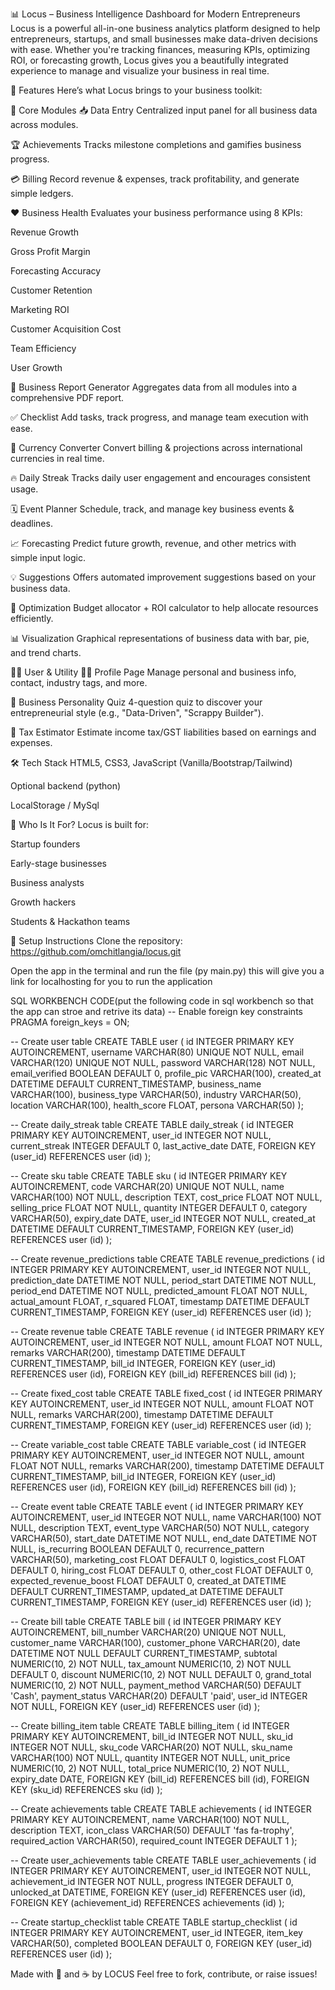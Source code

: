 📊 Locus – Business Intelligence Dashboard for Modern Entrepreneurs
Locus is a powerful all-in-one business analytics platform designed to help entrepreneurs, startups, and small businesses make data-driven decisions with ease. Whether you're tracking finances, measuring KPIs, optimizing ROI, or forecasting growth, Locus gives you a beautifully integrated experience to manage and visualize your business in real time.

🚀 Features
Here’s what Locus brings to your business toolkit:

🔢 Core Modules
📥 Data Entry
Centralized input panel for all business data across modules.

🏆 Achievements
Tracks milestone completions and gamifies business progress.

💳 Billing
Record revenue & expenses, track profitability, and generate simple ledgers.

❤️ Business Health
Evaluates your business performance using 8 KPIs:

Revenue Growth

Gross Profit Margin

Forecasting Accuracy

Customer Retention

Marketing ROI

Customer Acquisition Cost

Team Efficiency

User Growth

📄 Business Report Generator
Aggregates data from all modules into a comprehensive PDF report.

✅ Checklist
Add tasks, track progress, and manage team execution with ease.

💱 Currency Converter
Convert billing & projections across international currencies in real time.

🔥 Daily Streak
Tracks daily user engagement and encourages consistent usage.

🗓️ Event Planner
Schedule, track, and manage key business events & deadlines.

📈 Forecasting
Predict future growth, revenue, and other metrics with simple input logic.

💡 Suggestions
Offers automated improvement suggestions based on your business data.

🧠 Optimization
Budget allocator + ROI calculator to help allocate resources efficiently.

📊 Visualization
Graphical representations of business data with bar, pie, and trend charts.

🧑‍💼 User & Utility
🙋‍♂️ Profile Page
Manage personal and business info, contact, industry tags, and more.

🎯 Business Personality Quiz
4-question quiz to discover your entrepreneurial style (e.g., "Data-Driven", "Scrappy Builder").

🧮 Tax Estimator
Estimate income tax/GST liabilities based on earnings and expenses.

🛠️ Tech Stack
HTML5, CSS3, JavaScript (Vanilla/Bootstrap/Tailwind)

Optional backend (python)

LocalStorage / MySql

🎯 Who Is It For?
Locus is built for:

Startup founders

Early-stage businesses

Business analysts

Growth hackers

Students & Hackathon teams

📎 Setup Instructions
Clone the repository:
https://github.com/omchitlangia/locus.git

Open the app in the terminal and run the file (py main.py)
this will give you a link for localhosting for you to run the application

SQL WORKBENCH CODE(put the following code in sql workbench so that the app can stroe and retrive its data)
-- Enable foreign key constraints
PRAGMA foreign_keys = ON;

-- Create user table
CREATE TABLE user (
    id INTEGER PRIMARY KEY AUTOINCREMENT,
    username VARCHAR(80) UNIQUE NOT NULL,
    email VARCHAR(120) UNIQUE NOT NULL,
    password VARCHAR(128) NOT NULL,
    email_verified BOOLEAN DEFAULT 0,
    profile_pic VARCHAR(100),
    created_at DATETIME DEFAULT CURRENT_TIMESTAMP,
    business_name VARCHAR(100),
    business_type VARCHAR(50),
    industry VARCHAR(50),
    location VARCHAR(100),
    health_score FLOAT,
    persona VARCHAR(50)
);

-- Create daily_streak table
CREATE TABLE daily_streak (
    id INTEGER PRIMARY KEY AUTOINCREMENT,
    user_id INTEGER NOT NULL,
    current_streak INTEGER DEFAULT 0,
    last_active_date DATE,
    FOREIGN KEY (user_id) REFERENCES user (id)
);

-- Create sku table
CREATE TABLE sku (
    id INTEGER PRIMARY KEY AUTOINCREMENT,
    code VARCHAR(20) UNIQUE NOT NULL,
    name VARCHAR(100) NOT NULL,
    description TEXT,
    cost_price FLOAT NOT NULL,
    selling_price FLOAT NOT NULL,
    quantity INTEGER DEFAULT 0,
    category VARCHAR(50),
    expiry_date DATE,
    user_id INTEGER NOT NULL,
    created_at DATETIME DEFAULT CURRENT_TIMESTAMP,
    FOREIGN KEY (user_id) REFERENCES user (id)
);

-- Create revenue_predictions table
CREATE TABLE revenue_predictions (
    id INTEGER PRIMARY KEY AUTOINCREMENT,
    user_id INTEGER NOT NULL,
    prediction_date DATETIME NOT NULL,
    period_start DATETIME NOT NULL,
    period_end DATETIME NOT NULL,
    predicted_amount FLOAT NOT NULL,
    actual_amount FLOAT,
    r_squared FLOAT,
    timestamp DATETIME DEFAULT CURRENT_TIMESTAMP,
    FOREIGN KEY (user_id) REFERENCES user (id)
);

-- Create revenue table
CREATE TABLE revenue (
    id INTEGER PRIMARY KEY AUTOINCREMENT,
    user_id INTEGER NOT NULL,
    amount FLOAT NOT NULL,
    remarks VARCHAR(200),
    timestamp DATETIME DEFAULT CURRENT_TIMESTAMP,
    bill_id INTEGER,
    FOREIGN KEY (user_id) REFERENCES user (id),
    FOREIGN KEY (bill_id) REFERENCES bill (id)
);

-- Create fixed_cost table
CREATE TABLE fixed_cost (
    id INTEGER PRIMARY KEY AUTOINCREMENT,
    user_id INTEGER NOT NULL,
    amount FLOAT NOT NULL,
    remarks VARCHAR(200),
    timestamp DATETIME DEFAULT CURRENT_TIMESTAMP,
    FOREIGN KEY (user_id) REFERENCES user (id)
);

-- Create variable_cost table
CREATE TABLE variable_cost (
    id INTEGER PRIMARY KEY AUTOINCREMENT,
    user_id INTEGER NOT NULL,
    amount FLOAT NOT NULL,
    remarks VARCHAR(200),
    timestamp DATETIME DEFAULT CURRENT_TIMESTAMP,
    bill_id INTEGER,
    FOREIGN KEY (user_id) REFERENCES user (id),
    FOREIGN KEY (bill_id) REFERENCES bill (id)
);

-- Create event table
CREATE TABLE event (
    id INTEGER PRIMARY KEY AUTOINCREMENT,
    user_id INTEGER NOT NULL,
    name VARCHAR(100) NOT NULL,
    description TEXT,
    event_type VARCHAR(50) NOT NULL,
    category VARCHAR(50),
    start_date DATETIME NOT NULL,
    end_date DATETIME NOT NULL,
    is_recurring BOOLEAN DEFAULT 0,
    recurrence_pattern VARCHAR(50),
    marketing_cost FLOAT DEFAULT 0,
    logistics_cost FLOAT DEFAULT 0,
    hiring_cost FLOAT DEFAULT 0,
    other_cost FLOAT DEFAULT 0,
    expected_revenue_boost FLOAT DEFAULT 0,
    created_at DATETIME DEFAULT CURRENT_TIMESTAMP,
    updated_at DATETIME DEFAULT CURRENT_TIMESTAMP,
    FOREIGN KEY (user_id) REFERENCES user (id)
);

-- Create bill table
CREATE TABLE bill (
    id INTEGER PRIMARY KEY AUTOINCREMENT,
    bill_number VARCHAR(20) UNIQUE NOT NULL,
    customer_name VARCHAR(100),
    customer_phone VARCHAR(20),
    date DATETIME NOT NULL DEFAULT CURRENT_TIMESTAMP,
    subtotal NUMERIC(10, 2) NOT NULL,
    tax_amount NUMERIC(10, 2) NOT NULL DEFAULT 0,
    discount NUMERIC(10, 2) NOT NULL DEFAULT 0,
    grand_total NUMERIC(10, 2) NOT NULL,
    payment_method VARCHAR(50) DEFAULT 'Cash',
    payment_status VARCHAR(20) DEFAULT 'paid',
    user_id INTEGER NOT NULL,
    FOREIGN KEY (user_id) REFERENCES user (id)
);

-- Create billing_item table
CREATE TABLE billing_item (
    id INTEGER PRIMARY KEY AUTOINCREMENT,
    bill_id INTEGER NOT NULL,
    sku_id INTEGER NOT NULL,
    sku_code VARCHAR(20) NOT NULL,
    sku_name VARCHAR(100) NOT NULL,
    quantity INTEGER NOT NULL,
    unit_price NUMERIC(10, 2) NOT NULL,
    total_price NUMERIC(10, 2) NOT NULL,
    expiry_date DATE,
    FOREIGN KEY (bill_id) REFERENCES bill (id),
    FOREIGN KEY (sku_id) REFERENCES sku (id)
);

-- Create achievements table
CREATE TABLE achievements (
    id INTEGER PRIMARY KEY AUTOINCREMENT,
    name VARCHAR(100) NOT NULL,
    description TEXT,
    icon_class VARCHAR(50) DEFAULT 'fas fa-trophy',
    required_action VARCHAR(50),
    required_count INTEGER DEFAULT 1
);

-- Create user_achievements table
CREATE TABLE user_achievements (
    id INTEGER PRIMARY KEY AUTOINCREMENT,
    user_id INTEGER NOT NULL,
    achievement_id INTEGER NOT NULL,
    progress INTEGER DEFAULT 0,
    unlocked_at DATETIME,
    FOREIGN KEY (user_id) REFERENCES user (id),
    FOREIGN KEY (achievement_id) REFERENCES achievements (id)
);

-- Create startup_checklist table
CREATE TABLE startup_checklist (
    id INTEGER PRIMARY KEY AUTOINCREMENT,
    user_id INTEGER,
    item_key VARCHAR(50),
    completed BOOLEAN DEFAULT 0,
    FOREIGN KEY (user_id) REFERENCES user (id)
);





Made with 💼 and ☕ by LOCUS
Feel free to fork, contribute, or raise issues!
